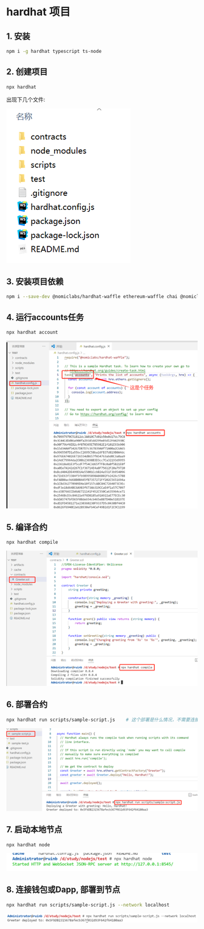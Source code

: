 # hardhat 项目

## 1. 安装

```bash
npm i -g hardhat typescript ts-node
```

## 2. 创建项目

```bash
npx hardhat
```

出现下几个文件:

![new](new.png)

## 3. 安装项目依赖

```bash
npm i --save-dev @nomiclabs/hardhat-waffle ethereum-waffle chai @nomiclabs/hardhat-ethers ethers
```

## 4. 运行accounts任务

```bash
npx hardhat account
```

![task.accounts.png](task.accounts.png)

## 5. 编译合约

```bash
npx hardhat compile
```

![compile.png](compile.png)

## 6. 部署合约

```bash
npx hardhat run scripts/sample-script.js    # 这个部署是什么情况，不需要连接链吗。
```

![deploy.png](deploy.png)

## 7.  启动本地节点

```bahs
npx hardhat node
```

![node.hardhat](node.hardhat.png)

## 8. 连接钱包或Dapp, 部署到节点

```bash
npx hardhat run scripts/sample-script.js --network localhost
```

![publish](publish.png)
